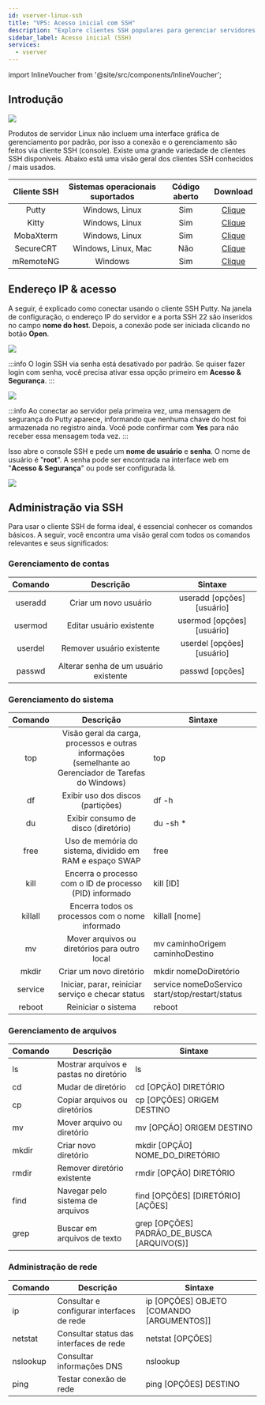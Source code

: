 ```yaml
---
id: vserver-linux-ssh
title: "VPS: Acesso inicial com SSH"
description: "Explore clientes SSH populares para gerenciar servidores Linux via console e entenda como conectar com segurança usando Putty → Saiba mais agora"
sidebar_label: Acesso inicial (SSH)
services:
  - vserver
---
```


import InlineVoucher from '@site/src/components/InlineVoucher';

## Introdução

![](https://screensaver01.zap-hosting.com/index.php/s/TYEHE38gNQoFjBx/download/ssh_connect.gif)

Produtos de servidor Linux não incluem uma interface gráfica de gerenciamento por padrão, por isso a conexão e o gerenciamento são feitos via cliente SSH (console). Existe uma grande variedade de clientes SSH disponíveis. Abaixo está uma visão geral dos clientes SSH conhecidos / mais usados.

| Cliente SSH | Sistemas operacionais suportados | Código aberto |                           Download                           |
| :---------: | :------------------------------: | :-----------: | :----------------------------------------------------------: |
|    Putty    |        Windows, Linux             |      Sim      |               [Clique](https://www.putty.org/)               |
|    Kitty    |        Windows, Linux             |      Sim      |        [Clique](http://www.9bis.net/kitty/)                  |
|  MobaXterm  |        Windows, Linux             |      Sim      |           [Clique](https://mobaxterm.mobatek.net/)           |
|  SecureCRT  |     Windows, Linux, Mac           |      Não     | [Clique](https://www.vandyke.com/cgi-bin/releases.php?product=securecrt) |
|  mRemoteNG  |           Windows                 |      Sim      |           [Clique](https://mremoteng.org/download)           |


<InlineVoucher />

## Endereço IP & acesso

A seguir, é explicado como conectar usando o cliente SSH Putty. Na janela de configuração, o endereço IP do servidor e a porta SSH 22 são inseridos no campo **nome do host**. Depois, a conexão pode ser iniciada clicando no botão **Open**.

![](https://screensaver01.zap-hosting.com/index.php/s/wyfbo8dENbX3T9E/preview)

:::info
O login SSH via senha está desativado por padrão. Se quiser fazer login com senha, você precisa ativar essa opção primeiro em **Acesso & Segurança**.
:::

![](https://screensaver01.zap-hosting.com/index.php/s/N7ZL8MZfe55T7zR/preview)

:::info
Ao conectar ao servidor pela primeira vez, uma mensagem de segurança do Putty aparece, informando que nenhuma chave do host foi armazenada no registro ainda. Você pode confirmar com **Yes** para não receber essa mensagem toda vez.
:::

Isso abre o console SSH e pede um **nome de usuário** e **senha**. O nome de usuário é "**root**". A senha pode ser encontrada na interface web em "**Acesso & Segurança**" ou pode ser configurada lá.

![](https://screensaver01.zap-hosting.com/index.php/s/X8ykHmkYFa826aM/preview)

## Administração via SSH

Para usar o cliente SSH de forma ideal, é essencial conhecer os comandos básicos. A seguir, você encontra uma visão geral com todos os comandos relevantes e seus significados:

### Gerenciamento de contas

| Comando  |                Descrição                |            Sintaxe            |
| :------: | :-----------------------------------: | :---------------------------: |
| useradd  |          Criar um novo usuário         | useradd [opções] [usuário]    |
| usermod  |      Editar usuário existente          | usermod [opções] [usuário]    |
| userdel  |        Remover usuário existente       | userdel [opções] [usuário]    |
| passwd   | Alterar senha de um usuário existente  | passwd [opções]               |

### Gerenciamento do sistema

| Comando |                         Descrição                         | Sintaxe                                       |
| :-----: | :-------------------------------------------------------: | --------------------------------------------- |
|   top   | Visão geral da carga, processos e outras informações (semelhante ao Gerenciador de Tarefas do Windows) | top                                           |
|   df    |            Exibir uso dos discos (partições)             | df -h                                         |
|   du    |          Exibir consumo de disco (diretório)              | du -sh *                                      |
|  free   | Uso de memória do sistema, dividido em RAM e espaço SWAP  | free                                          |
|  kill   |  Encerra o processo com o ID de processo (PID) informado | kill [ID]                                     |
| killall |        Encerra todos os processos com o nome informado    | killall [nome]                                |
|   mv    |       Mover arquivos ou diretórios para outro local       | mv caminhoOrigem caminhoDestino                |
|  mkdir  |                    Criar um novo diretório                | mkdir nomeDoDiretório                          |
| service |    Iniciar, parar, reiniciar serviço e checar status      | service nomeDoServico start/stop/restart/status |
| reboot  |                      Reiniciar o sistema                   | reboot                                        |

### Gerenciamento de arquivos

| Comando | Descrição                         | Sintaxe                                   |
| ------- | -------------------------------- | ---------------------------------------- |
| ls      | Mostrar arquivos e pastas no diretório | ls                                       |
| cd      | Mudar de diretório               | cd [OPÇÃO] DIRETÓRIO                     |
| cp      | Copiar arquivos ou diretórios   | cp [OPÇÕES] ORIGEM DESTINO               |
| mv      | Mover arquivo ou diretório      | mv [OPÇÃO] ORIGEM DESTINO                 |
| mkdir   | Criar novo diretório            | mkdir [OPÇÃO] NOME_DO_DIRETÓRIO          |
| rmdir   | Remover diretório existente     | rmdir [OPÇÃO] DIRETÓRIO                   |
| find    | Navegar pelo sistema de arquivos | find [OPÇÕES] [DIRETÓRIO] [AÇÕES]        |
| grep    | Buscar em arquivos de texto     | grep [OPÇÕES] PADRÃO_DE_BUSCA [ARQUIVO(S)] |

### Administração de rede

| Comando  | Descrição                         | Sintaxe                                   |
| -------- | -------------------------------- | ---------------------------------------- |
| ip       | Consultar e configurar interfaces de rede | ip [OPÇÕES] OBJETO [COMANDO [ARGUMENTOS]] |
| netstat  | Consultar status das interfaces de rede | netstat [OPÇÕES]                          |
| nslookup | Consultar informações DNS         | nslookup                                 |
| ping     | Testar conexão de rede            | ping [OPÇÕES] DESTINO                     |

<InlineVoucher />